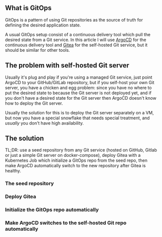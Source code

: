 ## What is GitOps

GitOps is a pattern of using Git repositories as the source of truth for defining the desired application state.

A usual GitOps setup consist of a continuous delivery tool which pull the desired state from a Git service.
In this article I will use [ArgoCD](https://argo-cd.readthedocs.io) for the continuous delivery tool and [Gitea](https://gitea.io) for the self-hosted Git service, but it should be similar for other tools.

## The problem with self-hosted Git server

Usually it's plug and play if you're using a managed Git service, just point ArgoCD to your GitHub/GitLab repository, but if you self-host your own Git server, you have a chicken and egg problem:
since you have no where to put the desired state to because the Git server is not deployed yet, and if you don't have a desired state for the Git server then ArgoCD doesn't know how to deploy the Git server.

Usually the solution for this is to deploy the Git server separately on a VM, but now you have a special snowflake that needs special treatment, and _usually_ you don't have high availability.

## The solution

TL;DR: use a seed repository from any Git service (hosted on GitHub, Gitlab or just a simple Git server on docker-compose), deploy Gitea with a Kubernetes Job which initialize a GitOps repo from the seed repo, then make ArgoCD automatically switch to the new repository after Gitea is healthy.

### The seed repository


### Deploy Gitea


### Initialize the GitOps repo automatically


### Make ArgoCD switches to the self-hosted Git repo automatically
